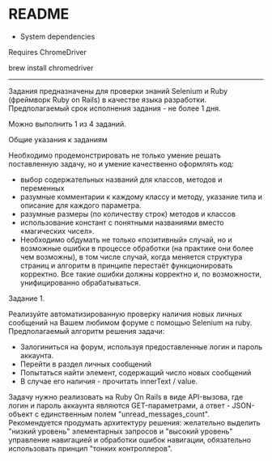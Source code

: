 # README

* System dependencies

Requires ChromeDriver

  brew install chromedriver

----------

Задания предназначены для проверки знаний Selenium и Ruby (фреймворк Ruby on Rails) в качестве языка разработки.
Предполагаемый срок исполнения задания -  не более 1 дня.

Можно выполнить 1 из 4 заданий.

Общие указания к заданиям

Необходимо продемонстрировать не только умение решать поставленную задачу, но и умение качественно оформлять код:
  - выбор содержательных названий для классов, методов и переменных
  - разумные комментарии к каждому классу и методу, указание типа и описание для каждого параметра.
  - разумные размеры (по количеству строк) методов и классов
  - использование констант с понятными названиями вместо «магических чисел».
  - Необходимо обдумать не только «позитивный» случай, но и возможные ошибки в процессе обработки (на практике они более чем возможны), в том числе случай, когда меняется структура страниц и алгоритм в принципе перестаёт функционировать корректно. Все такие ошибки должны корректно и, по возможности, унифицированно обрабатываться.

Задание 1. 

Реализуйте автоматизированную проверку наличия новых личных сообщений на Вашем любимом форуме с помощью Selenium на ruby. 
Предполагаемый алгоритм решения задачи:
  - Залогиниться на форум, используя предоставленные логин и пароль аккаунта.
  - Перейти в раздел личных сообщений
  - Попытаться найти элемент, содержащий число новых сообщений
  - В случае его наличия - прочитать innerText / value.

Задачу нужно реализовать на Ruby On Rails в виде API-вызова, где логин и пароль аккаунта являются GET-параметрами, а ответ - JSON-объект с единственным полем "unread_messages_count".
Рекомендуется продумать архитектуру решения: желательно выделить "низкий уровень" элементарных запросов и "высокий уровень" управление навигацией и обработки ошибок навигации, обязательно использовать принцип "тонких контроллеров".

